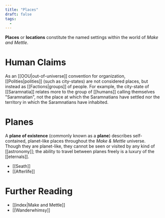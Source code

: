 ```yaml
---
title: "Places"
draft: false
tags:
  - 
---
```


**Places** or **locations** constitute the named settings within the world of *Make and Mettle*. 

# Human Claims
As an [[OOU|out-of-universe]] convention for organization, [[Polities|polities]] (such as city-states) are not considered places, but instead as [[Factions|groups]] of people. For example, the city-state of [[Saramnatia]] relates more to the group of [[humans]] calling themselves "Saramnatian", not the place at which the Saramnatians have settled nor the territory in which the Saramnatians have inhabited. 

# Planes
A **plane of existence** (commonly known as a **plane**) describes self-contained, planet-like places throughout the *Make & Mettle* universe. Though they are planet-like, they cannot be seen or visited by any kind of [[astronomy]]; the ability to travel between planes freely is a luxury of the [[eternals]].

- [[Seath]] 
- [[Afterlife]]

# Further Reading
- [[index|Make and Mettle]]
- [[Wanderwhimsy]]